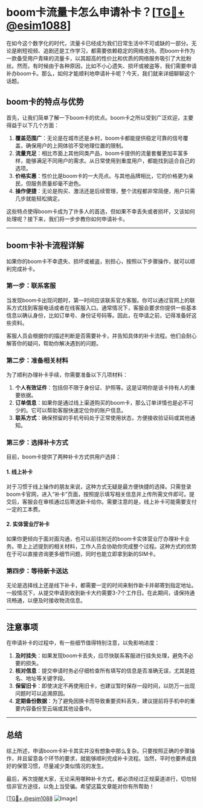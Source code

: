 # boom卡流量卡怎么申请补卡？[[TG💪+ @esim1088](https://t.me/s/esim1088)]

在如今这个数字化的时代，流量卡已经成为我们日常生活中不可或缺的一部分。无论是刷短视频、追剧还是工作学习，都需要依赖稳定的网络支持。而boom卡作为一款备受用户青睐的流量卡，以其超高的性价比和优质的网络服务吸引了大批粉丝。然而，有时候由于各种原因，比如不小心遗失、损坏或被盗等，我们需要申请补办boom卡。那么，如何才能顺利地申请补卡呢？今天，我们就来详细聊聊这个话题。

## boom卡的特点与优势

首先，让我们简单了解一下boom卡的优点。boom卡之所以受到广泛欢迎，主要得益于以下几个方面：

1. **覆盖范围广**：无论是在城市还是乡村，boom卡都能提供稳定可靠的信号覆盖，确保用户的上网体验不受地理位置的限制。
2. **流量充足**：相比市面上其他同类产品，boom卡提供的流量套餐更加丰富多样，能够满足不同用户的需求。从日常使用到重度用户，都能找到适合自己的选项。
3. **价格实惠**：性价比是boom卡的一大亮点。与其他品牌相比，它的价格更为亲民，但服务质量却毫不逊色。
4. **操作便捷**：无论是购买、激活还是后续管理，整个流程都非常简便，用户只需几步就能轻松搞定。

这些特点使得boom卡成为了许多人的首选，但如果不幸丢失或者损坏，又该如何处理呢？接下来，我们将一步步教你如何申请补卡。

---

## boom卡补卡流程详解

如果你的boom卡不幸遗失、损坏或被盗，别担心，按照以下步骤操作，就可以顺利完成补卡。

### 第一步：联系客服

当发现boom卡出现问题时，第一时间应该联系官方客服。你可以通过官网上的联系方式找到客服电话或者在线客服入口。通常情况下，客服会要求你提供一些基本信息以确认身份，比如订单号、身份证号码等。因此，在申请之前，记得准备好这些资料。

客服人员会根据你的描述判断是否需要补卡，并告知具体的补卡流程。他们会耐心解答你的疑问，帮助你解决遇到的问题。

### 第二步：准备相关材料

为了顺利办理补卡手续，你需要准备以下几项材料：

1. **个人有效证件**：包括但不限于身份证、护照等。这是证明你是该卡持有人的重要依据。
2. **订单信息**：如果你是通过线上渠道购买的boom卡，那么订单详情也是必不可少的。它可以帮助客服快速定位你的账户信息。
3. **联系方式**：确保预留的手机号码处于正常使用状态，方便接收验证码或其他通知。

### 第三步：选择补卡方式

目前，boom卡提供了两种补卡方式供用户选择：

#### 1. 线上补卡

对于习惯于线上操作的朋友来说，这种方式无疑是最方便快捷的选择。只需登录boom卡官网，进入“补卡”页面，按照提示填写相关信息并上传所需文件即可。提交后，客服会在审核通过后寄送新卡给你。需要注意的是，线上补卡可能需要支付一定的工本费。

#### 2. 实体营业厅补卡

如果你更倾向于面对面沟通，也可以前往附近的boom卡实体营业厅办理补卡业务。带上上述提到的相关材料，工作人员会协助你完成整个过程。这种方式的优势在于可以直接咨询更多细节问题，同时也能立即拿到新的SIM卡。

### 第四步：等待新卡送达

无论是选择线上还是线下补卡，都需要一定的时间来制作新卡并邮寄到指定地址。一般情况下，从提交申请到收到新卡大约需要3-7个工作日。在此期间，请保持通讯畅通，以便及时接收物流信息。

---

## 注意事项

在申请补卡的过程中，有一些细节值得特别注意，以免影响进度：

1. **及时挂失**：如果发现boom卡丢失，应尽快联系客服进行挂失处理，避免不必要的损失。
2. **核对信息**：提交申请时务必仔细检查所有填写的信息是否准确无误，尤其是姓名、地址等关键字段。
3. **保留旧卡**：即使决定不再使用旧卡，也建议暂时保存一段时间，以防万一出现问题时可以追溯原因。
4. **定期备份数据**：为了避免因换卡而导致重要资料丢失，建议提前将手机中的重要内容备份至云端或其他设备中。

---

## 总结

综上所述，申请boom卡补卡其实并没有想象中那么复杂。只要按照正确的步骤操作，并且留意各个环节的要求，就能够顺利完成补卡流程。当然，平时也要养成良好的保管习惯，尽量减少类似情况的发生。

最后，再次提醒大家，无论采用哪种补卡方式，都必须经过正规渠道进行，切勿轻信非官方途径，以免上当受骗。希望这篇文章能对你有所帮助！

[[TG💪+ @esim1088](https://t.me/s/esim1088) ![Image](https://i.postimg.cc/4NQfJmqS/Snipaste-2025-05-13-00-14-12.png)]